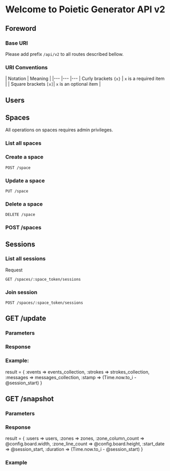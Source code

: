 
Welcome to Poietic Generator API v2
===================================

Foreword
--------

### Base URI

Please add prefix `/api/v2` to all routes described bellow.

### URI Conventions

| Notation | Meaning |
|--- |--- |---
| Curly brackets `{x}` | `x` is a required item | 
| Square brackets `[x]`| `x` is an optional item |


Users
-----


Spaces
------

All operations on spaces requires admin privileges.

### List all spaces

### Create a space

```
POST /space
```


### Update a space

```
PUT /space
```

### Delete a space

```
DELETE /space
```

### POST /spaces


Sessions
--------

### List all sessions
 
Request

```
GET /spaces/:space_token/sessions
```

### Join session

```
POST /spaces/:space_token/sessions
```


## GET /update

### Parameters

### Response

### Example:

  result = {
      :events => events_collection,
      :strokes => strokes_collection,
      :messages => messages_collection,
      :stamp => (Time.now.to_i - @session_start)
  }


GET /snapshot
-------------

### Parameters

### Response

  result = {
      :users => users,
      :zones => zones,
      :zone_column_count => @config.board.width,
      :zone_line_count => @config.board.height,
      :start_date => @session_start,
      :duration => (Time.now.to_i - @session_start)
  }

### Example

